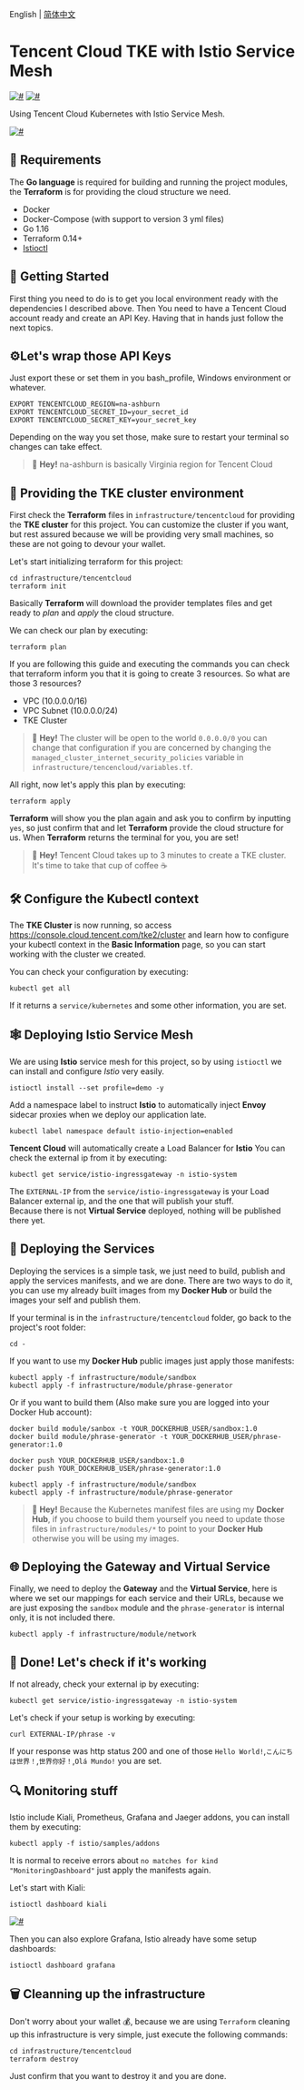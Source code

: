 English | [简体中文](README.zh-CN.MD)

# Tencent Cloud TKE with Istio Service Mesh

[![#](https://img.shields.io/badge/Go-1.16-blue.svg)]()
[![#](https://img.shields.io/badge/Terraform-0.14.8-blueviolet.svg)]()

Using Tencent Cloud Kubernetes with Istio Service Mesh.

[![#](assets/diagram.png)](assets/diagram.png)

## 🔌 Requirements
The **Go language** is required for building and running the project modules, the **Terraform** is for providing
the cloud structure we need.

- Docker
- Docker-Compose (with support to version 3 yml files)
- Go 1.16
- Terraform 0.14+
- [Istioctl](https://istio.io/latest/docs/setup/getting-started/)

## 🔰 Getting Started

First thing you need to do is to get you local environment ready with the dependencies I described above. Then
You need to have a Tencent Cloud account ready and create an API Key. Having that in hands just follow the next topics.

## ⚙️Let's wrap those API Keys

Just export these or set them in you bash_profile, Windows environment or whatever.

```shell
EXPORT TENCENTCLOUD_REGION=na-ashburn
EXPORT TENCENTCLOUD_SECRET_ID=your_secret_id
EXPORT TENCENTCLOUD_SECRET_KEY=your_secret_key
```

Depending on the way you set those, make sure to restart your terminal so changes can take effect. 

> 📢 **Hey!** na-ashburn is basically Virginia region for Tencent Cloud

## 🧱 Providing the TKE cluster environment

First check the **Terraform** files in `infrastructure/tencentcloud` for providing the **TKE cluster** for this project.
You can customize the cluster if you want, but rest assured because we will be providing very small machines,
so these are not going to devour your wallet.

Let's start initializing terraform for this project:

```shell
cd infrastructure/tencentcloud
terraform init
```

Basically **Terraform** will download the provider templates files and get ready to *plan* and *apply* the cloud structure.

We can check our plan by executing:

```shell
terraform plan
```

If you are following this guide and executing the commands you can check that terraform inform you that it is going to
create 3 resources. So what are those 3 resources?

- VPC (10.0.0.0/16)
- VPC Subnet (10.0.0.0/24)
- TKE Cluster

> 📢 **Hey!** The cluster will be open to the world `0.0.0.0/0` you can change that configuration if you are concerned
> by changing the `managed_cluster_internet_security_policies` variable in `infrastructure/tencencloud/variables.tf`.

All right, now let's apply this plan by executing:

```shell
terraform apply
```

**Terraform** will show you the plan again and ask you to confirm by inputting `yes`, so just confirm that and let
**Terraform** provide the cloud structure for us. When **Terraform** returns the terminal for you, you are set!

> 📢 **Hey!** Tencent Cloud takes up to 3 minutes to create a TKE cluster. It's time to take that cup of coffee ☕

## 🛠️ Configure the Kubectl context

The **TKE Cluster** is now running, so access https://console.cloud.tencent.com/tke2/cluster and learn how to configure your
kubectl context in the **Basic Information** page, so you can start working with the cluster we created.

You can check your configuration by executing:

```shell
kubectl get all
```

If it returns a `service/kubernetes` and some other information, you are set.

## 🕸️ Deploying Istio Service Mesh

We are using **Istio** service mesh for this project, so by using `istioctl` we can install and configure *Istio* very easily.

```shell
istioctl install --set profile=demo -y
```

Add a namespace label to instruct **Istio** to automatically inject **Envoy** sidecar proxies when we deploy our application late.

```shell
kubectl label namespace default istio-injection=enabled
```

**Tencent Cloud** will automatically create a Load Balancer for **Istio** You can check the external ip from it by executing:

```shell
kubectl get service/istio-ingressgateway -n istio-system
```

The `EXTERNAL-IP` from the `service/istio-ingressgateway` is your Load Balancer external ip, and the one that will publish your stuff.  
Because there is not **Virtual Service** deployed, nothing will be published there yet.

## 🚀 Deploying the Services

Deploying the services is a simple task, we just need to build, publish and apply the services manifests, and we are done.
There are two ways to do it, you can use my already built images from my **Docker Hub** or build the images your self and
publish them.

If your terminal is in the `infrastructure/tencentcloud` folder, go back to the project's root folder:

```shell
cd -
```

If you want to use my **Docker Hub** public images just apply those manifests:

```shell
kubectl apply -f infrastructure/module/sandbox
kubectl apply -f infrastructure/module/phrase-generator
```

Or if you want to build them (Also make sure you are logged into your Docker Hub account):

```shell
docker build module/sanbox -t YOUR_DOCKERHUB_USER/sandbox:1.0
docker build module/phrase-generator -t YOUR_DOCKERHUB_USER/phrase-generator:1.0

docker push YOUR_DOCKERHUB_USER/sandbox:1.0
docker push YOUR_DOCKERHUB_USER/phrase-generator:1.0

kubectl apply -f infrastructure/module/sandbox
kubectl apply -f infrastructure/module/phrase-generator
```

> 📢 **Hey!** Because the Kubernetes manifest files are using my **Docker Hub**, if you choose to build them yourself
> you need to update those files in `infrastructure/modules/*` to point to your **Docker Hub** otherwise you will be
> using my images.

## 🌐 Deploying the Gateway and Virtual Service

Finally, we need to deploy the **Gateway** and the **Virtual Service**, here is where we set our mappings for each service and their
URLs, because we are just exposing the `sandbox` module and the `phrase-generator` is internal only, it is not included  there. 

```shell
kubectl apply -f infrastructure/module/network
```

## 🏁 Done! Let's check if it's working

If not already, check your external ip by executing:

```shell
kubectl get service/istio-ingressgateway -n istio-system
```

Let's check if your setup is working by executing:

```shell
curl EXTERNAL-IP/phrase -v
```

If your response was http status 200 and one of those `Hello World!`,`こんにちは世界！`,`世界你好！`,`Olá Mundo!` you are set.

## 🔍 Monitoring stuff

Istio include Kiali, Prometheus, Grafana and Jaeger addons, you can install them by executing:

```shell
kubectl apply -f istio/samples/addons
```

It is normal to receive errors about `no matches for kind "MonitoringDashboard"` just apply the manifests again.

Let's start with Kiali:

```shell
istioctl dashboard kiali
```

[![#](assets/kiali.png)]()

Then you can also explore Grafana, Istio already have some setup dashboards:

```shell
istioctl dashboard grafana
```

## 🗑️ Cleanning up the infrastructure

Don't worry about your wallet 💰, because we are using `Terraform` cleaning up this infrastructure is very simple, just execute the following commands:

```shell
cd infrastructure/tencentcloud
terraform destroy
```

Just confirm that you want to destroy it and you are done.
